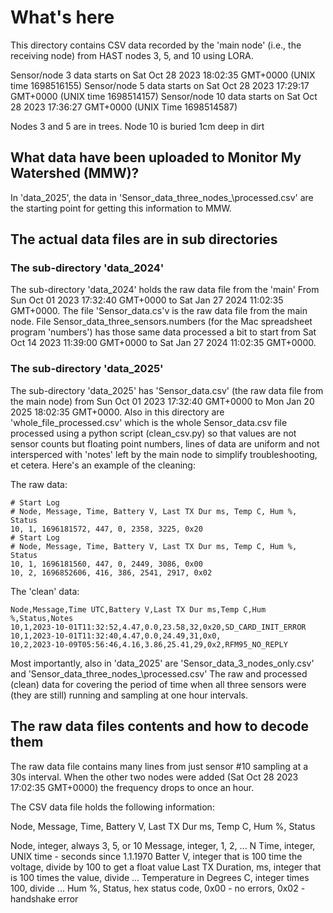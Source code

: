 
# What's here

This directory contains CSV data recorded by the 'main node' (i.e.,
the receiving node) from HAST nodes 3, 5, and 10 using LORA.

Sensor/node 3 data starts on Sat Oct 28 2023 18:02:35 GMT+0000 (UNIX time 1698516155)
Sensor/node 5 data starts on Sat Oct 28 2023 17:29:17 GMT+0000 (UNIX time 1698514157)
Sensor/node 10 data starts on Sat Oct 28 2023 17:36:27 GMT+0000 (UNIX Time 1698514587)

Nodes 3 and 5 are in trees.
Node 10 is buried 1cm deep in dirt

## What data have been uploaded to Monitor My Watershed (MMW)?

In 'data\_2025', the data in
'Sensor\_data\_three\_nodes_\processed.csv' are the starting point for
getting this information to MMW.

## The actual data files are in sub directories

### The sub-directory 'data\_2024'

The sub-directory 'data\_2024' holds the raw data file from the 'main'
From Sun Oct 01 2023 17:32:40 GMT+0000 to Sat Jan 27 2024 11:02:35
GMT+0000. The file 'Sensor\_data.cs'v is the raw data file from the main
node. File Sensor\_data\_three\_sensors.numbers (for the Mac spreadsheet program
'numbers') has those same data processed a bit to start from Sat Oct
14 2023 11:39:00 GMT+0000 to Sat Jan 27 2024 11:02:35 GMT+0000.

### The sub-directory 'data\_2025'

The sub-directory 'data\_2025' has 'Sensor\_data.csv' (the raw data file
from the main node) from Sun Oct 01 2023 17:32:40 GMT+0000 to Mon Jan
20 2025 18:02:35 GMT+0000. Also in this directory are
'whole\_file\_processed.csv' which is the whole Sensor\_data.csv file
processed using a python script (clean_csv.py) so that values are not sensor counts
but floating point numbers, lines of data are uniform and not
intersperced with 'notes' left by the main node to simplify
troubleshooting, et cetera. Here's an example of the cleaning:

The raw data:
```
# Start Log
# Node, Message, Time, Battery V, Last TX Dur ms, Temp C, Hum %, Status
10, 1, 1696181572, 447, 0, 2358, 3225, 0x20
# Start Log
# Node, Message, Time, Battery V, Last TX Dur ms, Temp C, Hum %, Status
10, 1, 1696181560, 447, 0, 2449, 3086, 0x00
10, 2, 1696852606, 416, 386, 2541, 2917, 0x02
```

The 'clean' data:
```
Node,Message,Time UTC,Battery V,Last TX Dur ms,Temp C,Hum %,Status,Notes
10,1,2023-10-01T11:32:52,4.47,0.0,23.58,32,0x20,SD_CARD_INIT_ERROR
10,1,2023-10-01T11:32:40,4.47,0.0,24.49,31,0x0,
10,2,2023-10-09T05:56:46,4.16,3.86,25.41,29,0x2,RFM95_NO_REPLY
```

Most importantly, also in 'data\_2025' are
'Sensor\_data\_3\_nodes\_only.csv' and
'Sensor\_data\_three\_nodes_\processed.csv' The raw and processed
(clean) data for covering the period of time when all three sensors
were (they are still) running and sampling at one hour intervals. 

## The raw data files contents and how to decode them

The raw data file contains many lines from just sensor #10 sampling at
a 30s interval. When the other two nodes were added (Sat Oct 28 2023
17:02:35 GMT+0000) the frequency drops to once an hour.

The CSV data file holds the following information:

Node, Message, Time, Battery V, Last TX Dur ms, Temp C, Hum %, Status

Node, integer,  always 3, 5, or 10
Message, integer, 1, 2, ... N
Time, integer, UNIX time - seconds since 1.1.1970
Batter V, integer that is 100 time the voltage, divide by 100 to get a float value
Last TX Duration, ms, integer that is 100 times the value, divide ...
Temperature in Degrees C, integer times 100, divide ...
Hum %, 
Status, hex status code, 0x00 - no errors, 0x02 - handshake error



  
